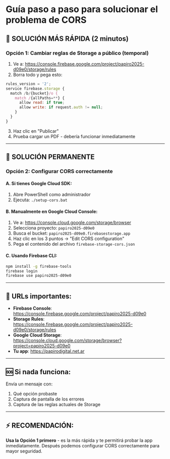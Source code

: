 # Guía paso a paso para solucionar el problema de CORS

## 🚀 SOLUCIÓN MÁS RÁPIDA (2 minutos)

### Opción 1: Cambiar reglas de Storage a público (temporal)

1. Ve a: https://console.firebase.google.com/project/papiro2025-d09e0/storage/rules
2. Borra todo y pega esto:

```javascript
rules_version = '2';
service firebase.storage {
  match /b/{bucket}/o {
    match /{allPaths=**} {
      allow read: if true;
      allow write: if request.auth != null;
    }
  }
}
```

3. Haz clic en "Publicar"
4. Prueba cargar un PDF - debería funcionar inmediatamente

---

## 🔧 SOLUCIÓN PERMANENTE 

### Opción 2: Configurar CORS correctamente

#### A. Si tienes Google Cloud SDK:
1. Abre PowerShell como administrador
2. Ejecuta: `./setup-cors.bat`

#### B. Manualmente en Google Cloud Console:
1. Ve a: https://console.cloud.google.com/storage/browser
2. Selecciona proyecto: `papiro2025-d09e0`
3. Busca el bucket: `papiro2025-d09e0.firebasestorage.app`
4. Haz clic en los 3 puntos → "Edit CORS configuration"
5. Pega el contenido del archivo `firebase-storage-cors.json`

#### C. Usando Firebase CLI:
```bash
npm install -g firebase-tools
firebase login
firebase use papiro2025-d09e0
```

---

## 📱 URLs importantes:

- **Firebase Console**: https://console.firebase.google.com/project/papiro2025-d09e0
- **Storage Rules**: https://console.firebase.google.com/project/papiro2025-d09e0/storage/rules
- **Google Cloud Storage**: https://console.cloud.google.com/storage/browser?project=papiro2025-d09e0
- **Tu app**: https://papirodigital.net.ar

---

## 🆘 Si nada funciona:

Envía un mensaje con:
1. Qué opción probaste
2. Captura de pantalla de los errores
3. Captura de las reglas actuales de Storage

---

## ⚡ RECOMENDACIÓN:

**Usa la Opción 1 primero** - es la más rápida y te permitirá probar la app inmediatamente. Después podemos configurar CORS correctamente para mayor seguridad.